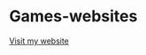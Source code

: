 # Games-websites
[Visit my website](https://infikeygamestore.wixsite.com/website-1/li%C3%AAn-h%E1%BB%87)
